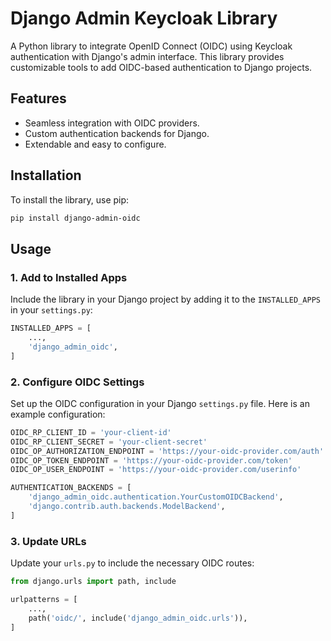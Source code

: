 # Django Admin Keycloak Library

A Python library to integrate OpenID Connect (OIDC) using Keycloak authentication with Django's admin interface. This library provides
customizable tools to add OIDC-based authentication to Django projects.

## Features

- Seamless integration with OIDC providers.
- Custom authentication backends for Django.
- Extendable and easy to configure.

## Installation

To install the library, use pip:

```bash
pip install django-admin-oidc
```

## Usage

### 1. Add to Installed Apps

Include the library in your Django project by adding it to the `INSTALLED_APPS` in your `settings.py`:

```python
INSTALLED_APPS = [
    ...,
    'django_admin_oidc',
]
```

### 2. Configure OIDC Settings

Set up the OIDC configuration in your Django `settings.py` file. Here is an example configuration:

```python
OIDC_RP_CLIENT_ID = 'your-client-id'
OIDC_RP_CLIENT_SECRET = 'your-client-secret'
OIDC_OP_AUTHORIZATION_ENDPOINT = 'https://your-oidc-provider.com/auth'
OIDC_OP_TOKEN_ENDPOINT = 'https://your-oidc-provider.com/token'
OIDC_OP_USER_ENDPOINT = 'https://your-oidc-provider.com/userinfo'

AUTHENTICATION_BACKENDS = [
    'django_admin_oidc.authentication.YourCustomOIDCBackend',
    'django.contrib.auth.backends.ModelBackend',
]
```

### 3. Update URLs

Update your `urls.py` to include the necessary OIDC routes:

```python
from django.urls import path, include

urlpatterns = [
    ...,
    path('oidc/', include('django_admin_oidc.urls')),
]
```
